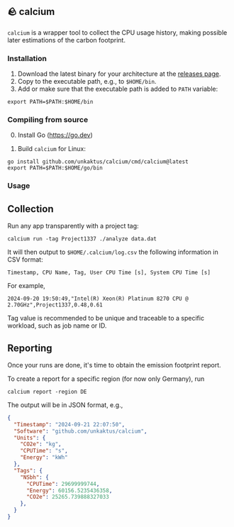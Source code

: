 ## 🪨 calcium

`calcium` is a wrapper tool to collect the CPU usage history, making possible later estimations of the carbon footprint.

### Installation

1. Download the latest binary for your architecture at the [releases page](https://github.com/unkaktus/calcium/releases).
2. Copy to the executable path, e.g., to `$HOME/bin`.
3. Add or make sure that the executable path is added to `PATH` variable:
```shell
export PATH=$PATH:$HOME/bin
```

### Compiling from source

0. Install Go (https://go.dev)

1. Build `calcium` for Linux:
```shell
go install github.com/unkaktus/calcium/cmd/calcium@latest
export PATH=$PATH:$HOME/go/bin
```

### Usage
## Collection

Run any app transparently with a project tag:

```shell
calcium run -tag Project1337 ./analyze data.dat
```

It will then output to `$HOME/.calcium/log.csv` the following information in CSV format:

```
Timestamp, CPU Name, Tag, User CPU Time [s], System CPU Time [s]
```

For example,

```
2024-09-20 19:50:49,"Intel(R) Xeon(R) Platinum 8270 CPU @ 2.70GHz",Project1337,0.48,0.61
```

Tag value is recommended to be unique and traceable to a specific workload, such as job name or ID.

## Reporting
Once your runs are done, it's time to obtain the emission footprint report.

To create a report for a specific region (for now only Germany), run
```shell
calcium report -region DE
```

The output will be in JSON format, e.g.,
```json
{
  "Timestamp": "2024-09-21 22:07:50",
  "Software": "github.com/unkaktus/calcium",
  "Units": {
    "CO2e": "kg",
    "CPUTime": "s",
    "Energy": "kWh"
  },
  "Tags": {
    "NSbh": {
      "CPUTime": 29699999744,
      "Energy": 60156.5235436358,
      "CO2e": 25265.739888327033
    },
  }
}
```
